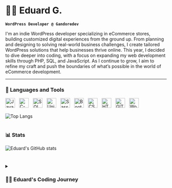 <!-- Introduction -->

# 👨‍💻 Eduard G.

**`WordPress Developer @ Gandoredev`**

I'm an indie WordPress developer specializing in eCommerce stores, building customized digital experiences from the ground up. From planning and designing to solving real-world business challenges, I create tailored WordPress solutions that help businesses thrive online. This year, I decided to dive deeper into coding, with a focus on expanding my web development skills through PHP, SQL, and JavaScript. As I continue to grow, I aim to refine my craft and push the boundaries of what’s possible in the world of eCommerce development.

---

<!-- Languages -->

### 🧰 Languages and Tools

<img align="left" alt="JavaScript" width="30px" style="padding-right:10px;" src="https://cdn.jsdelivr.net/gh/devicons/devicon/icons/javascript/javascript-plain.svg" />
<img align="left" alt="C-Sharp" width="30px" style="padding-right:10px;" src="https://cdn.jsdelivr.net/gh/devicons/devicon@latest/icons/csharp/csharp-plain.svg" />
<img align="left" alt="SQL" width="30px" style="padding-right:10px;" src="https://cdn.jsdelivr.net/gh/devicons/devicon@latest/icons/azuresqldatabase/azuresqldatabase-original.svg" />
<img align="left" alt="Unity" width="30px" style="padding-right:10px;" src="https://cdn.jsdelivr.net/gh/devicons/devicon@latest/icons/unity/unity-original.svg"/>
<img align="left" alt="Sass" width="30px" style="padding-right:10px;" src="https://cdn.jsdelivr.net/gh/devicons/devicon@latest/icons/sass/sass-original.svg" />
<img align="left" alt="Bootstrap" width="30px" style="padding-right:10px;" src="https://cdn.jsdelivr.net/gh/devicons/devicon@latest/icons/bootstrap/bootstrap-original.svg"/>
<img align="left" alt="CSS" width="30px" style="padding-right:10px;" src="https://cdn.jsdelivr.net/gh/devicons/devicon/icons/css3/css3-plain.svg" />
<img align="left" alt="HTML" width="30px" style="padding-right:10px;" src="https://cdn.jsdelivr.net/gh/devicons/devicon/icons/html5/html5-plain.svg" />
<img align="left" alt="GIT" width="30px" style="padding-right:10px;" src="https://cdn.jsdelivr.net/gh/devicons/devicon/icons/git/git-original.svg" />
<img align="left" alt="WordPress" width="30px" style="padding-right:10px;" src="https://cdn.jsdelivr.net/gh/devicons/devicon@latest/icons/wordpress/wordpress-plain.svg" />
<br><br>

![Top Langs](https://github-readme-stats.vercel.app/api/top-langs/?username=egandore99&layout=donut&theme=tokyonight)

#

<!-- Stats -->

### 📊 Stats

![Eduard's GitHub stats](https://github-readme-stats.vercel.app/api?username=egandore99&theme=tokyonight&show_icons=true)  

<!-- Story -->

#

<details>
 <summary><h3>👨‍💻 Eduard's Coding Journey</h3></summary>
   I first explored coding in 2022 with Python before transitioning into web development, starting with HTML and CSS, and earning my first certificate from freeCodeCamp. After completing my criminology degree in 2023, I decided to shift careers and focus on web development, spending hundreds of hours mastering WordPress and web design principles. By October 2023, I began freelancing, initially working with web design agencies before moving towards direct partnerships with businesses. In 2024, I deepened my technical knowledge by focusing on core WordPress technologies like PHP, SQL, and JavaScript. As I continue to evolve, I plan to expand into frameworks like React and Angular, and eventually, back-end development with languages like Java.

<!-- Socials -->

[website]: https://gandore.dev/
[linkedin]: https://www.linkedin.com/in/eduardgandore/
